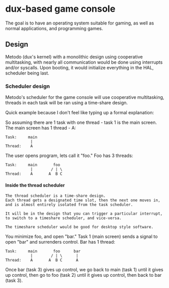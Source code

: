 # dux-based game console #

The goal is to have an operating system suitable for gaming, as well as normal applications, and programming games.

## Design ##

Metodo (dux's kernel) with a monolithic design using cooperative multitasking, with nearly all communication would be done using interrupts and/or syscalls.
Upon booting, it would initialize everything in the HAL, scheduler being last.

### Scheduler design ###

Metodo's scheduler for the game console will use cooperative multitasking, threads in each task will be ran using a time-share design.

Quick example because I don't feel like typing up a formal explanation:

So assuming there are 1 task with one thread - task 1 is the main screen.
The main screen has 1 thread - A:

    Task:     main
               |
    Thread:    A

The user opens program, lets call it "foo." Foo has 3 threads:

    Task:     main       foo
               |        / | \
    Thread:    A       A  B C

#### Inside the thread scheduler ####
    The thread scheduler is a time-share design.
    Each thread gets a designated time slot, then the next one moves in,
    and is almost entirely isolated from the task scheduler.
    
    It will be in the design that you can trigger a particular interrupt,
    to switch to a timeshare scheduler, and vice-versa.
    
    The timeshare scheduler would be good for desktop style software.

You minimize foo, and open "bar." Task 1 (main screen) sends a signal to open "bar" and surrenders control.
Bar has 1 thread:

    Task:     main       foo      bar
               |        / | \      |
    Thread:    A       A  B C      A

Once bar (task 3) gives up control, we go back to main (task 1) until it gives up control, then go to foo (task 2) until it gives up control, then back to bar (task 3).
